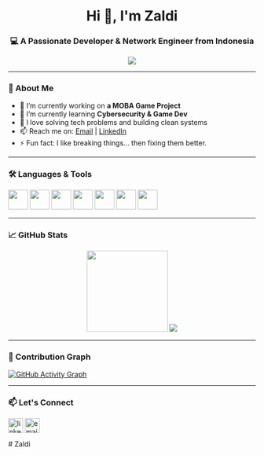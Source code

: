 <h1 align="center">Hi 👋, I'm Zaldi</h1>
<h3 align="center">💻 A Passionate Developer & Network Engineer from Indonesia</h3>

<p align="center">
  <img src="https://readme-typing-svg.herokuapp.com?font=Fira+Code&pause=1000&color=00FF00&center=true&width=435&lines=Welcome+to+my+GitHub!;I'm+a+full-stack+enthusiast;Lover+of+Linux+%26+Open+Source;Always+learning+something+new+🚀" />
</p>

---

### 🚀 About Me
- 🔭 I’m currently working on **a MOBA Game Project**
- 🌱 I’m currently learning **Cybersecurity & Game Dev**
- 🧠 I love solving tech problems and building clean systems
- 📫 Reach me on: [Email](zaldihilmawan10@gmail.com) | [LinkedIn](https://linkedin.com/in/yourprofile)
- ⚡ Fun fact: I like breaking things... then fixing them better.

---

### 🛠️ Languages & Tools

<p align="left">
  <img src="https://cdn.jsdelivr.net/gh/devicons/devicon/icons/html5/html5-original.svg" width="40" height="40"/>
  <img src="https://cdn.jsdelivr.net/gh/devicons/devicon/icons/css3/css3-original.svg" width="40" height="40"/>
  <img src="https://cdn.jsdelivr.net/gh/devicons/devicon/icons/javascript/javascript-original.svg" width="40" height="40"/>
  <img src="https://cdn.jsdelivr.net/gh/devicons/devicon/icons/php/php-original.svg" width="40" height="40"/>
  <img src="https://cdn.jsdelivr.net/gh/devicons/devicon/icons/mysql/mysql-original.svg" width="40" height="40"/>
  <img src="https://cdn.jsdelivr.net/gh/devicons/devicon/icons/linux/linux-original.svg" width="40" height="40"/>
  <img src="https://cdn.jsdelivr.net/gh/devicons/devicon/icons/bash/bash-original.svg" width="40" height="40"/>
</p>

---

### 📈 GitHub Stats

<p align="center">
  <img src="https://github-readme-stats.vercel.app/api?username=zaldihilmawan&show_icons=true&theme=tokyonight" height="165"/>
  <img src="https://github-readme-stats.vercel.app/api/top-langs/?username=zaldihilmawan&layout=compact&theme=tokyonight"/>
</p>

---

### 🧩 Contribution Graph

[![GitHub Activity Graph](https://github-readme-activity-graph.vercel.app/graph?username=zaldihilmawan&theme=react-dark)](https://github.com/ashutosh00710/github-readme-activity-graph)

---

### 📫 Let's Connect

<p align="left">
  <a href="https://linkedin.com/in/yourprofile" target="blank"><img align="center" src="https://cdn-icons-png.flaticon.com/512/145/145807.png" alt="linkedin" height="30" width="30" /></a>
  <a href="mailto:your.email@gmail.com" target="blank"><img align="center" src="https://cdn-icons-png.flaticon.com/512/732/732200.png" alt="email" height="30" width="30" /></a>
</p># Zaldi
